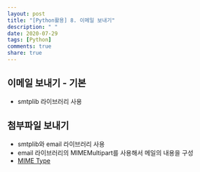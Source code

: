 ```yaml
---
layout: post
title: "[Python활용] 8. 이메일 보내기"
description: " "
date: 2020-07-29
tags: [Python]
comments: true
share: true
---
```



## 이메일 보내기 - 기본

- smtplib 라이브러리 사용

## 첨부파일 보내기

- smtplib와 email 라이브러리 사용
- email 라이브러리의 MIMEMultipart를 사용해서 메일의 내용을 구성
- [MIME Type]

[MIME Type]: https://www.iana.org/assignments/media-types/media-types.xhtml
